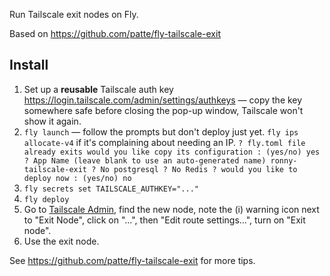 Run Tailscale exit nodes on Fly.

Based on https://github.com/patte/fly-tailscale-exit

## Install

1. Set up a **reusable** Tailscale auth key https://login.tailscale.com/admin/settings/authkeys — copy the key somewhere safe before
   closing the pop-up window, Tailscale won't show it again.
2. `fly launch` — follow the prompts but don't deploy just yet. `fly ips allocate-v4` if it's complaining about needing an IP.
		```
		? fly.toml file already exits would you like copy its configuration : (yes/no) yes
		? App Name (leave blank to use an auto-generated name) ronny-tailscale-exit
		? No postgresql
		? No Redis
		? would you like to deploy now : (yes/no) no
		```
3. `fly secrets set TAILSCALE_AUTHKEY="..."`
4. `fly deploy`
5. Go to [Tailscale Admin](https://login.tailscale.com/admin/machines), find the new node, note the (i) warning icon next to "Exit Node", click on "...", then "Edit route settings...", turn on "Exit node".
6. Use the exit node.

See https://github.com/patte/fly-tailscale-exit for more tips.

